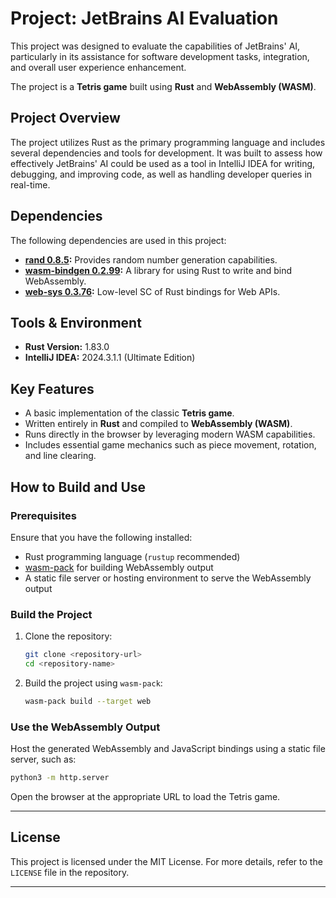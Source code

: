# Project: JetBrains AI Evaluation

This project was designed to evaluate the capabilities of JetBrains' AI, particularly in its assistance for software
development tasks, integration, and overall user experience enhancement.

The project is a **Tetris game** built using **Rust** and **WebAssembly (WASM)**.

## Project Overview

The project utilizes Rust as the primary programming language and includes several dependencies and tools for
development. It was built to assess how effectively JetBrains' AI could be used as a tool in IntelliJ IDEA for writing,
debugging, and improving code, as well as handling developer queries in real-time.

## Dependencies

The following dependencies are used in this project:

- **[rand 0.8.5](https://crates.io/crates/rand):** Provides random number generation capabilities.
- **[wasm-bindgen 0.2.99](https://crates.io/crates/wasm-bindgen):** A library for using Rust to write and bind
  WebAssembly.
- **[web-sys 0.3.76](https://crates.io/crates/web-sys):** Low-level SC of Rust bindings for Web APIs.

## Tools & Environment

- **Rust Version:** 1.83.0
- **IntelliJ IDEA:** 2024.3.1.1 (Ultimate Edition)

## Key Features

- A basic implementation of the classic **Tetris game**.
- Written entirely in **Rust** and compiled to **WebAssembly (WASM)**.
- Runs directly in the browser by leveraging modern WASM capabilities.
- Includes essential game mechanics such as piece movement, rotation, and line clearing.

## How to Build and Use

### Prerequisites

Ensure that you have the following installed:

- Rust programming language (`rustup` recommended)
- [wasm-pack](https://rustwasm.github.io/wasm-pack/installer/) for building WebAssembly output
- A static file server or hosting environment to serve the WebAssembly output

### Build the Project

1. Clone the repository:
   ```bash
   git clone <repository-url>
   cd <repository-name>
   ```
2. Build the project using `wasm-pack`:
   ```bash
   wasm-pack build --target web
   ```

### Use the WebAssembly Output

Host the generated WebAssembly and JavaScript bindings using a static file server, such as:

```bash
python3 -m http.server
```

Open the browser at the appropriate URL to load the Tetris game.

---

## License

This project is licensed under the MIT License. For more details, refer to the `LICENSE` file in the repository.

---
